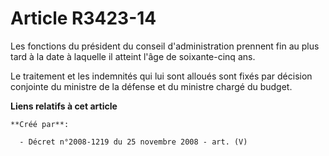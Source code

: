 # Article R3423-14

Les fonctions du président du conseil d'administration prennent fin au plus tard à la date à laquelle il atteint l'âge de
soixante-cinq ans.

Le traitement et les indemnités qui lui sont alloués sont fixés par décision conjointe du ministre de la défense et du
ministre chargé du budget.

**Liens relatifs à cet article**

	**Créé par**:

	  - Décret n°2008-1219 du 25 novembre 2008 - art. (V)
